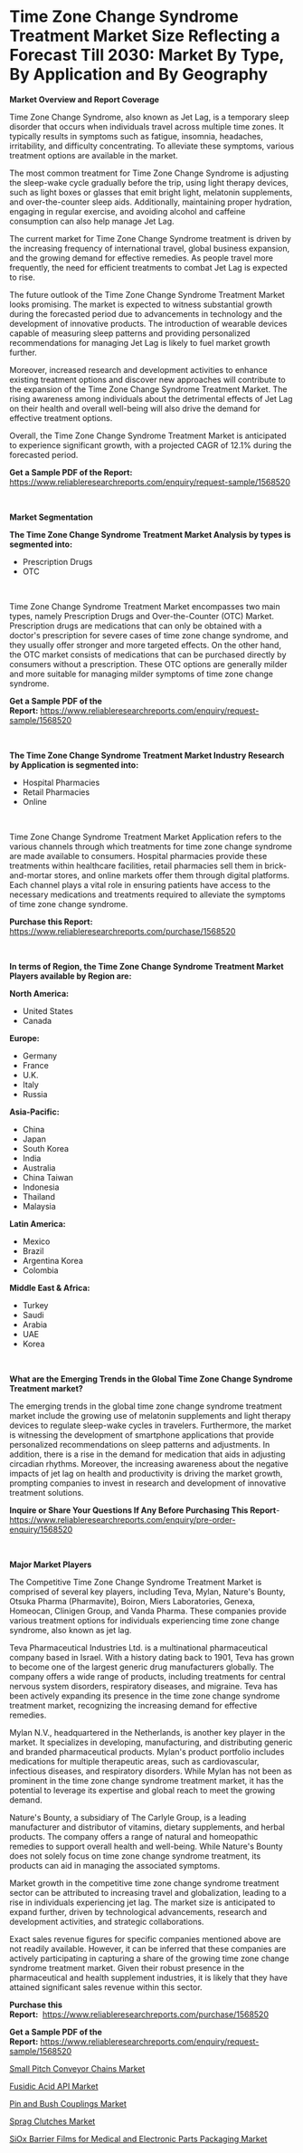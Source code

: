 <p><h1>Time Zone Change Syndrome Treatment Market Size Reflecting a Forecast Till 2030: Market By Type, By Application and By Geography</h1></p><p><strong>Market Overview and Report Coverage</strong></p>
<p><p>Time Zone Change Syndrome, also known as Jet Lag, is a temporary sleep disorder that occurs when individuals travel across multiple time zones. It typically results in symptoms such as fatigue, insomnia, headaches, irritability, and difficulty concentrating. To alleviate these symptoms, various treatment options are available in the market.</p><p>The most common treatment for Time Zone Change Syndrome is adjusting the sleep-wake cycle gradually before the trip, using light therapy devices, such as light boxes or glasses that emit bright light, melatonin supplements, and over-the-counter sleep aids. Additionally, maintaining proper hydration, engaging in regular exercise, and avoiding alcohol and caffeine consumption can also help manage Jet Lag.</p><p>The current market for Time Zone Change Syndrome treatment is driven by the increasing frequency of international travel, global business expansion, and the growing demand for effective remedies. As people travel more frequently, the need for efficient treatments to combat Jet Lag is expected to rise.</p><p>The future outlook of the Time Zone Change Syndrome Treatment Market looks promising. The market is expected to witness substantial growth during the forecasted period due to advancements in technology and the development of innovative products. The introduction of wearable devices capable of measuring sleep patterns and providing personalized recommendations for managing Jet Lag is likely to fuel market growth further.</p><p>Moreover, increased research and development activities to enhance existing treatment options and discover new approaches will contribute to the expansion of the Time Zone Change Syndrome Treatment Market. The rising awareness among individuals about the detrimental effects of Jet Lag on their health and overall well-being will also drive the demand for effective treatment options.</p><p>Overall, the Time Zone Change Syndrome Treatment Market is anticipated to experience significant growth, with a projected CAGR of 12.1% during the forecasted period.</p></p>
<p><strong>Get a Sample PDF of the Report:</strong> <a href="https://www.reliableresearchreports.com/enquiry/request-sample/1568520">https://www.reliableresearchreports.com/enquiry/request-sample/1568520</a></p>
<p>&nbsp;</p>
<p><strong>Market Segmentation</strong></p>
<p><strong>The Time Zone Change Syndrome Treatment Market Analysis by types is segmented into:</strong></p>
<p><ul><li>Prescription Drugs</li><li>OTC</li></ul></p>
<p>&nbsp;</p>
<p><p>Time Zone Change Syndrome Treatment Market encompasses two main types, namely Prescription Drugs and Over-the-Counter (OTC) Market. Prescription drugs are medications that can only be obtained with a doctor's prescription for severe cases of time zone change syndrome, and they usually offer stronger and more targeted effects. On the other hand, the OTC market consists of medications that can be purchased directly by consumers without a prescription. These OTC options are generally milder and more suitable for managing milder symptoms of time zone change syndrome.</p></p>
<p><strong>Get a Sample PDF of the Report:</strong>&nbsp;<a href="https://www.reliableresearchreports.com/enquiry/request-sample/1568520">https://www.reliableresearchreports.com/enquiry/request-sample/1568520</a></p>
<p>&nbsp;</p>
<p><strong>The Time Zone Change Syndrome Treatment Market Industry Research by Application is segmented into:</strong></p>
<p><ul><li>Hospital Pharmacies</li><li>Retail Pharmacies</li><li>Online</li></ul></p>
<p>&nbsp;</p>
<p><p>Time Zone Change Syndrome Treatment Market Application refers to the various channels through which treatments for time zone change syndrome are made available to consumers. Hospital pharmacies provide these treatments within healthcare facilities, retail pharmacies sell them in brick-and-mortar stores, and online markets offer them through digital platforms. Each channel plays a vital role in ensuring patients have access to the necessary medications and treatments required to alleviate the symptoms of time zone change syndrome.</p></p>
<p><strong>Purchase this Report:</strong>&nbsp; <a href="https://www.reliableresearchreports.com/purchase/1568520">https://www.reliableresearchreports.com/purchase/1568520</a></p>
<p>&nbsp;</p>
<p><strong>In terms of Region, the Time Zone Change Syndrome Treatment Market Players available by Region are:</strong></p>
<p>
    <p> <strong> North America: </strong>
        <ul>
            <li>United States</li>
            <li>Canada</li>
        </ul>
        </p> 
    <p> <strong> Europe: </strong>
        <ul>
            <li>Germany</li>
            <li>France</li>
            <li>U.K.</li>
            <li>Italy</li>
            <li>Russia</li>
        </ul>
        </p> 
    <p> <strong> Asia-Pacific: </strong>
        <ul>
            <li>China</li>
            <li>Japan</li>
            <li>South Korea</li>
            <li>India</li>
            <li>Australia</li>
            <li>China Taiwan</li>
            <li>Indonesia</li>
            <li>Thailand</li>
            <li>Malaysia</li>
        </ul>
        </p> 
    <p> <strong> Latin America: </strong>
        <ul>
            <li>Mexico</li>
            <li>Brazil</li>
            <li>Argentina Korea</li>
            <li>Colombia</li>
        </ul>
        </p> 
    <p> <strong> Middle East & Africa: </strong>
        <ul>
            <li>Turkey</li>
            <li>Saudi</li>
            <li>Arabia</li>
            <li>UAE</li>
            <li>Korea</li>
        </ul>
    </p>
    </p>
<p>&nbsp;</p>
<p><strong>What are the Emerging Trends in the Global Time Zone Change Syndrome Treatment market?</strong></p>
<p><p>The emerging trends in the global time zone change syndrome treatment market include the growing use of melatonin supplements and light therapy devices to regulate sleep-wake cycles in travelers. Furthermore, the market is witnessing the development of smartphone applications that provide personalized recommendations on sleep patterns and adjustments. In addition, there is a rise in the demand for medication that aids in adjusting circadian rhythms. Moreover, the increasing awareness about the negative impacts of jet lag on health and productivity is driving the market growth, prompting companies to invest in research and development of innovative treatment solutions.</p></p>
<p><strong>Inquire or Share Your Questions If Any Before Purchasing This Report</strong>- <a href="https://www.reliableresearchreports.com/enquiry/pre-order-enquiry/1568520">https://www.reliableresearchreports.com/enquiry/pre-order-enquiry/1568520</a></p>
<p>&nbsp;</p>
<p><strong>Major Market Players</strong></p>
<p><p>The Competitive Time Zone Change Syndrome Treatment Market is comprised of several key players, including Teva, Mylan, Nature's Bounty, Otsuka Pharma (Pharmavite), Boiron, Miers Laboratories, Genexa, Homeocan, Clinigen Group, and Vanda Pharma. These companies provide various treatment options for individuals experiencing time zone change syndrome, also known as jet lag.</p><p>Teva Pharmaceutical Industries Ltd. is a multinational pharmaceutical company based in Israel. With a history dating back to 1901, Teva has grown to become one of the largest generic drug manufacturers globally. The company offers a wide range of products, including treatments for central nervous system disorders, respiratory diseases, and migraine. Teva has been actively expanding its presence in the time zone change syndrome treatment market, recognizing the increasing demand for effective remedies.</p><p>Mylan N.V., headquartered in the Netherlands, is another key player in the market. It specializes in developing, manufacturing, and distributing generic and branded pharmaceutical products. Mylan's product portfolio includes medications for multiple therapeutic areas, such as cardiovascular, infectious diseases, and respiratory disorders. While Mylan has not been as prominent in the time zone change syndrome treatment market, it has the potential to leverage its expertise and global reach to meet the growing demand.</p><p>Nature's Bounty, a subsidiary of The Carlyle Group, is a leading manufacturer and distributor of vitamins, dietary supplements, and herbal products. The company offers a range of natural and homeopathic remedies to support overall health and well-being. While Nature's Bounty does not solely focus on time zone change syndrome treatment, its products can aid in managing the associated symptoms.</p><p>Market growth in the competitive time zone change syndrome treatment sector can be attributed to increasing travel and globalization, leading to a rise in individuals experiencing jet lag. The market size is anticipated to expand further, driven by technological advancements, research and development activities, and strategic collaborations.</p><p>Exact sales revenue figures for specific companies mentioned above are not readily available. However, it can be inferred that these companies are actively participating in capturing a share of the growing time zone change syndrome treatment market. Given their robust presence in the pharmaceutical and health supplement industries, it is likely that they have attained significant sales revenue within this sector.</p></p>
<p><strong>Purchase this Report:</strong>&nbsp;&nbsp;<a href="https://www.reliableresearchreports.com/purchase/1568520">https://www.reliableresearchreports.com/purchase/1568520</a></p>
<p></p>
<p><strong>Get a Sample PDF of the Report:</strong>&nbsp;<a href="https://www.reliableresearchreports.com/enquiry/request-sample/1568520">https://www.reliableresearchreports.com/enquiry/request-sample/1568520</a></p>
<p><p><a href="https://www.linkedin.com/pulse/small-pitch-conveyor-chains-market-size-share-amp-trends/">Small Pitch Conveyor Chains Market</a></p><p><a href="https://medium.com/@timothychapman46/fusidic-acid-api-market-trends-forecast-and-competitive-analysis-to-2030-2195b679e11a">Fusidic Acid API Market</a></p><p><a href="https://www.linkedin.com/pulse/pin-bush-couplings-market-size-2023-2030-global-industrial/">Pin and Bush Couplings Market</a></p><p><a href="https://www.linkedin.com/pulse/sprag-clutches-market-share-amp-new-trends-analysis-report/">Sprag Clutches Market</a></p><p><a href="https://medium.com/@frankpeters35/siox-barrier-films-for-medical-and-electronic-parts-packaging-market-size-and-market-trends-ecf4e455d6ee">SiOx Barrier Films for Medical and Electronic Parts Packaging Market</a></p></p>
